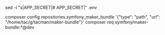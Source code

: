 

sed  -i "s|APP_SECRET|# APP_SECRET|" .env


composer config repositories.symfony_maker_bundle '{"type": "path", "url": "/home/tac/g/tacman/maker-bundle"}'
composer req symfony/maker-bundle:*@dev
